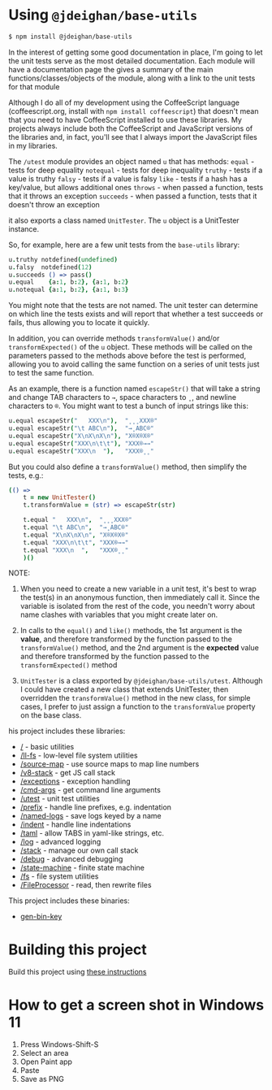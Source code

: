 Using `@jdeighan/base-utils`
============================

```bash
$ npm install @jdeighan/base-utils
```

In the interest of getting some good documentation in place, I'm
going to let the unit tests serve as the most detailed documentation.
Each module will have a documentation page the gives a summary of
the main functions/classes/objects of the module, along with a link
to the unit tests for that module

Although I do all of my development using the CoffeeScript language
(coffeescript.org, install with `npm install coffeescript`)
that doesn't mean that you need to have CoffeeScript installed to
use these libraries. My projects always include both the CoffeeScript
and JavaScript versions of the libraries and, in fact, you'll see that
I always import the JavaScript files in my libraries.

The `/utest` module provides an object named `u` that has methods:
	`equal` - tests for deep equality
	`notequal` - tests for deep inequality
	`truthy` - tests if a value is truthy
	`falsy` - tests if a value is falsy
	`like` - tests if a hash has a key/value, but allows additional ones
	`throws` - when passed a function, tests that it throws an exception
	`succeeds` - when passed a function, tests that it doesn't throw an exception

it also exports a class named `UnitTester`. The `u` object is a
UnitTester instance.

So, for example, here are a few unit tests from the `base-utils` library:

```coffee
u.truthy notdefined(undefined)
u.falsy  notdefined(12)
u.succeeds () => pass()
u.equal    {a:1, b:2}, {a:1, b:2}
u.notequal {a:1, b:2}, {a:1, b:3}
```

You might note that the tests are not named. The unit tester can determine
on which line the tests exists and will report that whether a test succeeds
or fails, thus allowing you to locate it quickly.

In addition, you can override methods `transformValue()` and/or
`transformExpected()` of the `u` object. These methods will be called on the
parameters passed to the methods above before the test is performed,
allowing you to avoid calling the same function on a series of unit tests
just to test the same function.

As an example, there is a function named `escapeStr()` that will take a
string and change TAB characters to `→`, space characters to `˳`,
and newline characters to `®`. You might want to test a bunch of input
strings like this:

```coffee
u.equal escapeStr("   XXX\n"),  "˳˳˳XXX®"
u.equal escapeStr("\t ABC\n"),  "→˳ABC®"
u.equal escapeStr("X\nX\nX\n"), "X®X®X®"
u.equal escapeStr("XXX\n\t\t"), "XXX®→→"
u.equal escapeStr("XXX\n  "),   "XXX®˳˳"
```

But you could also define a `transformValue()` method, then simplify
the tests, e.g.:

```coffee
(() =>
	t = new UnitTester()
	t.transformValue = (str) => escapeStr(str)

	t.equal "   XXX\n",  "˳˳˳XXX®"
	t.equal "\t ABC\n",  "→˳ABC®"
	t.equal "X\nX\nX\n", "X®X®X®"
	t.equal "XXX\n\t\t", "XXX®→→"
	t.equal "XXX\n  ",   "XXX®˳˳"
	)()
```

NOTE:

1. When you need to create a new variable in a unit test,
	it's best to wrap the test(s) in an anonymous function,
	then immediately call it. Since the variable is isolated
	from the rest of the code, you needn't worry about name
	clashes with variables that you might create later on.

2. In calls to the `equal()` and `like()` methods, the 1st
	argument is the **value**, and therefore transformed by
	the function passed to the `transformValue()` method, and
	the 2nd argument is the **expected** value and therefore
	transformed by the function passed to the `transformExpected()`
	method

3. `UnitTester` is a class exported by `@jdeighan/base-utils/utest`.
	Although I could have created a new class that extends UnitTester,
	then overridden the `transformValue()` method in the new class,
	for simple cases, I prefer to just assign a function to the
	`transformValue` property on the base class.

his project includes these libraries:

- [/](docs/base-utils.md) - basic utilities
- [/ll-fs](docs/ll-fs.md) - low-level file system utilities
- [/source-map](docs/source-map.md) - use source maps to map line numbers
- [/v8-stack](docs/v8-stack.md) - get JS call stack
- [/exceptions](docs/exceptions.md) - exception handling
- [/cmd-args](docs/cmd-args.md) - get command line arguments
- [/utest](docs/utest.md) - unit test utilities
- [/prefix](docs/prefix.md) - handle line prefixes, e.g. indentation
- [/named-logs](docs/named-logs.md) - save logs keyed by a name
- [/indent](docs/indent.md) - handle line indentations
- [/taml](docs/taml.md) - allow TABS in yaml-like strings, etc.
- [/log](docs/log.md) - advanced logging
- [/stack](docs/stack.md) - manage our own call stack
- [/debug](docs/debug.md) - advanced debugging
- [/state-machine](docs/state-machine.md) - finite state machine
- [/fs](docs/fs.md) - file system utilities
- [/FileProcessor](docs/FileProcessor.md) - read, then rewrite files

This project includes these binaries:

- [gen-bin-key](docs/gen-bin-key.md)

Building this project
=====================

Build this project using [these instructions](docs/BUILD.md)


How to get a screen shot in Windows 11
======================================

1. Press Windows-Shift-S
2. Select an area
3. Open Paint app
4. Paste
5. Save as PNG

